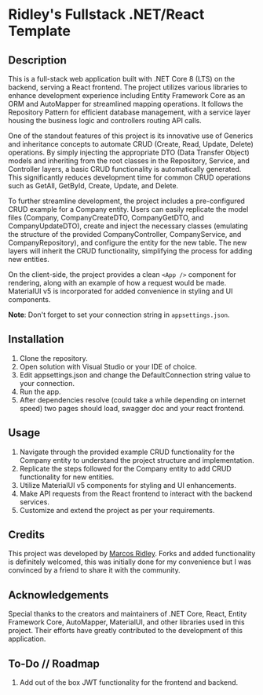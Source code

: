 # Ridley's Fullstack .NET/React Template

## Description

This is a full-stack web application built with .NET Core 8 (LTS) on the backend, serving a React frontend. The project utilizes various libraries to enhance development experience including Entity Framework Core as an ORM and AutoMapper for streamlined mapping operations. It follows the Repository Pattern for efficient database management, with a service layer housing the business logic and controllers routing API calls.

One of the standout features of this project is its innovative use of Generics and inheritance concepts to automate CRUD (Create, Read, Update, Delete) operations. By simply injecting the appropriate DTO (Data Transfer Object) models and inheriting from the root classes in the Repository, Service, and Controller layers, a basic CRUD functionality is automatically generated. This significantly reduces development time for common CRUD operations such as GetAll, GetById, Create, Update, and Delete.

To further streamline development, the project includes a pre-configured CRUD example for a Company entity. Users can easily replicate the model files (Company, CompanyCreateDTO, CompanyGetDTO, and CompanyUpdateDTO), create and inject the necessary classes (emulating the structure of the provided CompanyController, CompanyService, and CompanyRepository), and configure the entity for the new table. The new layers will inherit the CRUD functionality, simplifying the process for adding new entities.

On the client-side, the project provides a clean `<App />` component for rendering, along with an example of how a request would be made. MaterialUI v5 is incorporated for added convenience in styling and UI components.

**Note**: Don't forget to set your connection string in `appsettings.json`.

## Installation

1. Clone the repository.
2. Open solution with Visual Studio or your IDE of choice.
3. Edit appsettings.json and change the DefaultConnection string value to your connection.
4. Run the app.
5. After dependencies resolve (could take a while depending on internet speed) two pages should load, swagger doc and your react frontend.

## Usage

1. Navigate through the provided example CRUD functionality for the Company entity to understand the project structure and implementation.
2. Replicate the steps followed for the Company entity to add CRUD functionality for new entities.
3. Utilize MaterialUI v5 components for styling and UI enhancements.
4. Make API requests from the React frontend to interact with the backend services.
5. Customize and extend the project as per your requirements.

## Credits

This project was developed by [Marcos Ridley](https://www.linkedin.com/in/marcosridley/). Forks and added functionality is definitely welcomed, this was initially done for my convenience but I was convinced by a friend to share it with the community.

## Acknowledgements

Special thanks to the creators and maintainers of .NET Core, React, Entity Framework Core, AutoMapper, MaterialUI, and other libraries used in this project. Their efforts have greatly contributed to the development of this application.

## To-Do // Roadmap

1. Add out of the box JWT functionality for the frontend and backend.

